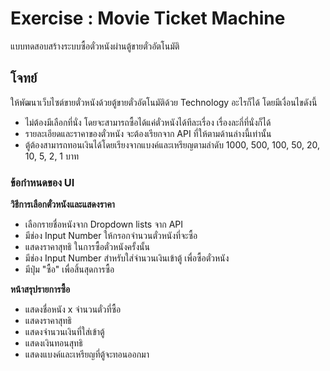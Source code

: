 # Exercise : Movie Ticket Machine
แบบทดสอบสร้างระบบซื้อตั๋วหนังผ่านตู้ขายตั๋วอัตโนมัติ

## โจทย์
ให้พัฒนาเว็บไซต์ขายตั๋วหนังด้วยตู้ขายตั๋วอัตโนมัติด้วย Technology อะไรก็ได้ โดยมีเงื่อนไขดังนี้
- ไม่ต้องมีเลือกที่นั่ง โดยจะสามารถซื้อได้แค่ตั๋วหนังได้ทีละเรื่อง เรื่องละกี่ที่นั่งก็ได้
- รายละเอียดและราคาของตั๋วหนัง จะต้องเรียกจาก API ที่ให้ตามด้านล่างนี้เท่านั้น
- ตู้ต้องสามารถทอนเงินได้โดยเรียงจากแบงค์และเหรียญตามลำดับ 1000, 500, 100, 50, 20, 10, 5, 2, 1 บาท

### ข้อกำหนดของ UI

**วิธีการเลือกตั๋วหนังและแสดงราคา**
- เลือกรายชื่อหนังจาก Dropdown lists จาก API
- มีช่อง Input Number ให้กรอกจำนวนตั๋วหนังที่จะซื้อ
- แสดงราคาสุทธิ ในการซื้อตั๋วหนังครั้งนั้น
- มีช่อง Input Number สำหรับใส่จำนวนเงินเข้าตู้ เพื่อซื้อตั๋วหนัง
- มีปุ่ม "ซื้อ" เพื่อสิ้นสุดการซื้อ

**หน้าสรุปรายการซื้อ**
- แสดงชื่อหนัง x จำนวนตั๋วที่ซื้อ
- แสดงราคาสุทธิ
- แสดงจำนวนเงินที่ใส่เข้าตู้
- แสดงเงินทอนสุทธิ
- แสดงแบงค์และเหรียญที่ตู้จะทอนออกมา
